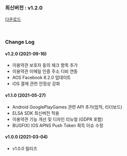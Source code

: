 ### 최신버전 : v1.2.0

[다운로드](https://xyuditqzezxs1008973.cdn.ntruss.com/sdk/GamePotUnrealPlugin_V1.2.0_20210916.zip)

<br/>

### Change Log

#### v1.2.0 (2021-09-16)

- 이용약관 보호자 동의 체크 항목 추가
- 이용약관 이메일 인증 주소 디비 연동
- AOS Facebook 8.2.0 업데이트
- iOS 결제 관련 안정상 강화

#### v1.1.0 (2021-05-27)

- Android GooglePlayGames 관련 API 추가(업적, 리더보드)
- ELSA SDK 최신버전 적용
- 이용약관 기능 개선 및 디자인 리뉴얼 (GDPR 포함)
- BUGFIX) IOS APNS Push Token 획득 이슈 수정 

#### v1.0.0 (2021-03-04)

- v1.0.0 릴리즈
